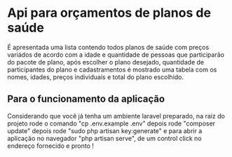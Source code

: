 # Api para orçamentos de planos de saúde

<p>É apresentada uma lista contendo todos planos de saúde com preços variádos de acordo com a idade e quantidade de pessoas que participarão do pacote de plano, após escolher o plano desejado, quantidade de participantes do plano e cadastramentos é mostrado uma tabela com os nomes, idades, preços individuais e total do plano escolhido. </p>

## Para o funcionamento da aplicação
<p>Considerando que você já tenha um ambiente laravel preparado, na raiz do projeto rode o comando "cp .env.example .env" depois rode "composer update" depois rode "sudo php artisan key:generate" e para abrir a aplicação no navegador "php artisan serve", de um control click no endereço fornecido e pronto !</p>

